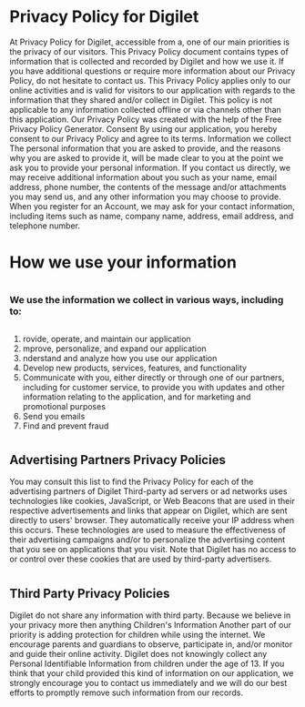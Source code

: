 # Privacy Policy for Digilet
At Privacy Policy for Digilet, accessible from a, one of our main priorities is the privacy of our visitors. This Privacy Policy document contains types of information that is collected and recorded by Digilet and how we use it.
If you have additional questions or require more information about our Privacy Policy, do not hesitate to contact us.
This Privacy Policy applies only to our online activities and is valid for visitors to our application with regards to the information that they shared and/or collect in Digilet. This policy is not applicable to any information collected offline or via channels other than this application. Our Privacy Policy was created with the help of the Free Privacy Policy Generator.
Consent
By using our application, you hereby consent to our Privacy Policy and agree to its terms.
Information we collect
The personal information that you are asked to provide, and the reasons why you are asked to provide it, will be made clear to you at the point we ask you to provide your personal information.
If you contact us directly, we may receive additional information about you such as your name, email address, phone number, the contents of the message and/or attachments you may send us, and any other information you may choose to provide.
When you register for an Account, we may ask for your contact information, including items such as name, company name, address, email address, and telephone number.
# How we use your information
# 
### We use the information we collect in various ways, including to:
##
1. rovide, operate, and maintain our application
2. mprove, personalize, and expand our application
3. nderstand and analyze how you use our application
4. Develop new products, services, features, and functionality
5. Communicate with you, either directly or through one of our partners, including for customer service, to provide you with updates and other information relating to the application, and for marketing and promotional purposes
6. Send you emails
7. Find and prevent fraud
# 
## Advertising Partners Privacy Policies
You may consult this list to find the Privacy Policy for each of the advertising partners of Digilet
Third-party ad servers or ad networks uses technologies like cookies, JavaScript, or Web Beacons that are used in their respective advertisements and links that appear on Digilet, which are sent directly to users' browser. They automatically receive your IP address when this occurs. These technologies are used to measure the effectiveness of their advertising campaigns and/or to personalize the advertising content that you see on applications that you visit.
Note that Digilet has no access to or control over these cookies that are used by third-party advertisers.
# 
## Third Party Privacy Policies
Digilet do not share any information with third party. Because we believe in your privacy more then anything
Children's Information
Another part of our priority is adding protection for children while using the internet. We encourage parents and guardians to observe, participate in, and/or monitor and guide their online activity.
Digilet does not knowingly collect any Personal Identifiable Information from children under the age of 13. If you think that your child provided this kind of information on our application, we strongly encourage you to contact us immediately and we will do our best efforts to promptly remove such information from our records.
